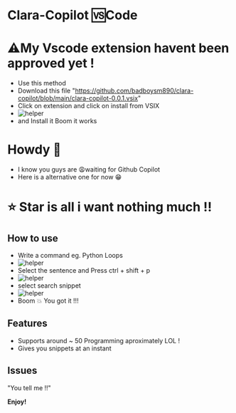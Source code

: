 # Clara-Copilot 🆚Code

# ⚠️My Vscode extension havent been approved yet !
- Use this method
- Download this file "https://github.com/badboysm890/clara-copilot/blob/main/clara-copilot-0.0.1.vsix"
- Click on extension and click on install from VSIX
- ![helper](https://github.com/badboysm890/clara-copilot/blob/main/images/Screenshot%20(62).png)
- and Install it Boom it works

# Howdy 👋

- I know you guys are 😩waiting for Github Copilot
- Here is a alternative one for now 😁


# ⭐ Star is all i want nothing much !!

## How to use

-  Write a command eg. Python Loops
- ![helper](https://github.com/badboysm890/clara-copilot/blob/main/images/Screenshot%20(67).png)
-  Select the sentence and Press ctrl + shift + p
- ![helper](https://github.com/badboysm890/clara-copilot/blob/main/images/Screenshot%20(68).png)
-  select search snippet
- ![helper](https://github.com/badboysm890/clara-copilot/blob/main/images/Screenshot%20(69).png) 
-  Boom 💥 You got it !!! 


## Features

- Supports around ~ 50 Programming aproximately LOL !
- Gives you snippets at an instant 

## Issues
 
"You tell me !!"

**Enjoy!**
